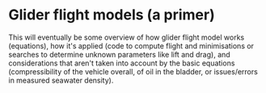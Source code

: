 # Glider flight models (a primer)

This will eventually be some overview of how glider flight model works (equations), how it's applied (code to compute flight and minimisations or searches to determine unknown parameters like lift and drag), and considerations that aren't taken into account by the basic equations (compressibility of the vehicle overall, of oil in the bladder, or issues/errors in measured seawater density).
